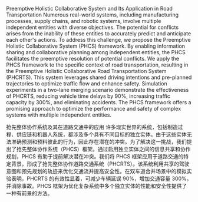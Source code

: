 Preemptive Holistic Collaborative System and Its Application in Road Transportation
Numerous real-world systems, including manufacturing processes, supply chains, and robotic systems, involve multiple independent entities with diverse objectives. The potential for conflicts arises from the inability of these entities to accurately predict and anticipate each other's actions. To address this challenge, we propose the Preemptive Holistic Collaborative System (PHCS) framework. By enabling information sharing and collaborative planning among independent entities, the PHCS facilitates the preemptive resolution of potential conflicts. We apply the PHCS framework to the specific context of road transportation, resulting in the Preemptive Holistic Collaborative Road Transportation System (PHCRTS). This system leverages shared driving intentions and pre-planned trajectories to optimize traffic flow and enhance safety. Simulation experiments in a two-lane merging scenario demonstrate the effectiveness of PHCRTS, reducing vehicle time delays by 90%, increasing traffic capacity by 300%, and eliminating accidents. The PHCS framework offers a promising approach to optimize the performance and safety of complex systems with multiple independent entities.

抢先整体协作系统及其在道路交通中的应用
许多现实世界的系统，包括制造过程、供应链和机器人系统，都涉及多个具有不同目标的独立实体。由于这些实体无法准确预测和预料彼此的行为，因此存在潜在的冲突。为了解决这一挑战，我们提出了抢先整体协作系统（PHCS）框架。通过启用独立实体之间的信息共享和协作规划，PHCS 有助于提前解决潜在冲突。我们将 PHCS 框架应用于道路交通的特定背景，形成了抢先整体协作道路交通系统（PHCRTS）。该系统利用共享的驾驶意图和预先规划的轨迹来优化交通流并提高安全性。在双车道合并场景中的模拟实验表明，PHCRTS 的有效性显着，可减少车辆延误 90%，增加交通容量 300%，并消除事故。PHCS 框架为优化复杂系统中多个独立实体的性能和安全性提供了一种有前景的方法。
